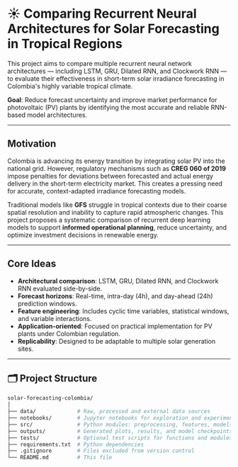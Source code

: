 # ☀️ Comparing Recurrent Neural Architectures for Solar Forecasting in Tropical Regions

This project aims to compare multiple recurrent neural network architectures — including LSTM, GRU, Dilated RNN, and Clockwork RNN — to evaluate their effectiveness in short-term solar irradiance forecasting in Colombia's highly variable tropical climate.

**Goal**: Reduce forecast uncertainty and improve market performance for photovoltaic (PV) plants by identifying the most accurate and reliable RNN-based model architectures.

---

## Motivation

Colombia is advancing its energy transition by integrating solar PV into the national grid. However, regulatory mechanisms such as **CREG 060 of 2019** impose penalties for deviations between forecasted and actual energy delivery in the short-term electricity market. This creates a pressing need for accurate, context-adapted irradiance forecasting models.

Traditional models like **GFS** struggle in tropical contexts due to their coarse spatial resolution and inability to capture rapid atmospheric changes. This project proposes a systematic comparison of recurrent deep learning models to support **informed operational planning**, reduce uncertainty, and optimize investment decisions in renewable energy.

---

## Core Ideas

- **Architectural comparison**: LSTM, GRU, Dilated RNN, and Clockwork RNN evaluated side-by-side.
- **Forecast horizons**: Real-time, intra-day (4h), and day-ahead (24h) prediction windows.
- **Feature engineering**: Includes cyclic time variables, statistical windows, and variable interactions.
- **Application-oriented**: Focused on practical implementation for PV plants under Colombian regulation.
- **Replicability**: Designed to be adaptable to multiple solar generation sites.

---

## 🗂 Project Structure

```bash
solar-forecasting-colombia/
│
├── data/             # Raw, processed and external data sources
├── notebooks/        # Jupyter notebooks for exploration and experimentation
├── src/              # Python modules: preprocessing, features, models, utils
├── outputs/          # Generated plots, results, and model checkpoints
├── tests/            # Optional test scripts for functions and modules
├── requirements.txt  # Python dependencies
├── .gitignore        # Files excluded from version control
└── README.md         # This file
